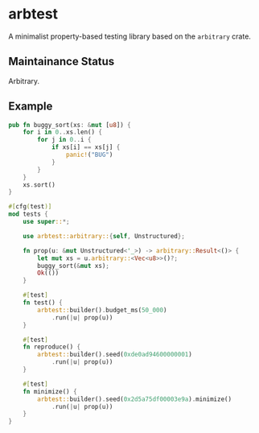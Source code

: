 # arbtest

A minimalist property-based testing library based on the `arbitrary` crate.

## Maintainance Status

Arbitrary.

## Example

```rust
pub fn buggy_sort(xs: &mut [u8]) {
    for i in 0..xs.len() {
        for j in 0..i {
            if xs[i] == xs[j] {
                panic!("BUG")
            }
        }
    }
    xs.sort()
}

#[cfg(test)]
mod tests {
    use super::*;

    use arbtest::arbitrary::{self, Unstructured};

    fn prop(u: &mut Unstructured<'_>) -> arbitrary::Result<()> {
        let mut xs = u.arbitrary::<Vec<u8>>()?;
        buggy_sort(&mut xs);
        Ok(())
    }

    #[test]
    fn test() {
        arbtest::builder().budget_ms(50_000)
            .run(|u| prop(u))
    }

    #[test]
    fn reproduce() {
        arbtest::builder().seed(0xde0ad94600000001)
            .run(|u| prop(u))
    }

    #[test]
    fn minimize() {
        arbtest::builder().seed(0x2d5a75df00003e9a).minimize()
            .run(|u| prop(u))
    }
}
```
